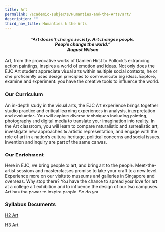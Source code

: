 ```yaml
---
title: Art
permalink: /academic-subjects/Humanties-and-the-Arts/art/
description: ""
third_nav_title: Humanties & the Arts
---
```

<center><h4><em>“Art doesn’t change society. Art changes people.<br>People change the world.”<br><b>August Wilson</b></em></h4></center>


Art, from the provocative works of Damien Hirst to Pollock’s entrancing action paintings, inspires a world of emotion and ideas. Not only does the EJC Art student appreciate visual arts within multiple social contexts, he or she proficiently uses design principles to communicate big ideas. Explore, examine and experiment: you have the creative tools to influence the world.

### Our Curriculum

An in-depth study in the visual arts, the EJC Art experience brings together studio practice and critical learning experiences in analysis, interpretation and evaluation. You will explore diverse techniques including painting, photography and digital media to translate your imagination into reality. In the Art classroom, you will learn to compare naturalistic and surrealistic art, investigate new approaches to artistic representation, and engage with the role of art in a nation’s cultural heritage, political concerns and social issues. Invention and inquiry are part of the same canvas.

### Our Enrichment

Here in EJC, we bring people to art, and bring art to the people. Meet-the-artist sessions and masterclasses promise to take your craft to a new level. Experience more on our visits to museums and galleries in Singapore and overseas. Why stop there? You have the chance to spread your love for art at a college art exhibition and to influence the design of our two campuses. Art has the power to inspire people. So do you.

### Syllabus Documents

[H2 Art](https://www.seab.gov.sg/docs/default-source/national-examinations/syllabus/alevel/2024syllabus/9750_y24_sy.pdf)

[H3 Art](https://www-seab-gov-sg-admin.cwp.sg/docs/default-source/national-examinations/syllabus/alevel/2024syllabus/9818_y24_sy.pdf)